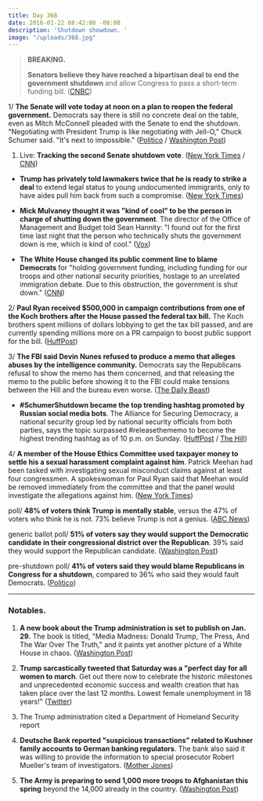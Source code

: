 ```yaml
---
title: Day 368
date: 2018-01-22 08:42:00 -08:00
description: 'Shutdown showdown. '
image: "/uploads/368.jpg"
---
```


> **BREAKING.**
>
> **Senators believe they have reached a bipartisan deal to end the government shutdown** and allow Congress to pass a short-term funding bill. ([CNBC](https://www.cnbc.com/2018/01/22/government-shutdown-news-senators-reach-deal-to-end-shutdown.html))

1/ **The Senate will vote today at noon on a plan to reopen the federal government.** Democrats say there is still no concrete deal on the table, even as Mitch McConnell pleaded with the Senate to end the shutdown. "Negotiating with President Trump is like negotiating with Jell-O," Chuck Schumer said. "It's next to impossible." ([Politico](https://www.politico.com/story/2018/01/21/government-shutdown-2018-trump-senate-354113) / [Washington Post](https://www.washingtonpost.com/politics/negotiating-with-jell-o-how-trumps-shifting-positions-fueled-the-rush-to-a-shutdown/2018/01/20/81215b90-fd71-11e7-a46b-a3614530bd87_story.html))

1. Live: **Tracking the second Senate shutdown vote**. ([New York Times](https://www.nytimes.com/interactive/2018/01/22/us/politics/live-senate-vote-government-shutdown2.html) / [CNN](https://www.cnn.com/2018/01/22/politics/shutdown-latest/index.html))

* **Trump has privately told lawmakers twice that he is ready to strike a deal** to extend legal status to young undocumented immigrants, only to have aides pull him back from such a compromise. ([New York Times](https://www.nytimes.com/2018/01/21/us/politics/trump-government-shutdown.html))

* **Mick Mulvaney thought it was "kind of cool" to be the person in charge of shutting down the government**. The director of the Office of Management and Budget told Sean Hannity: "I found out for the first time last night that the person who technically shuts the government down is me, which is kind of cool." ([Vox](https://www.vox.com/policy-and-politics/2018/1/20/16913284/mulvaney-shutdown-cool))

* **The White House changed its public comment line to blame Democrats** for "holding government funding, including funding for our troops and other national security priorities, hostage to an unrelated immigration debate. Due to this obstruction, the government is shut down." ([CNN](https://www.cnn.com/2018/01/21/politics/white-house-comment-line-blames-dems-trnd/index.html))

2/ **Paul Ryan received $500,000 in campaign contributions from one of the Koch brothers after the House passed the federal tax bill.** The Koch brothers spent millions of dollars lobbying to get the tax bill passed, and are currently spending millions more on a PR campaign to boost public support for the bill. ([HuffPost](https://www.huffingtonpost.com/entry/koch-paysout-to-ryan-after-taxlaw_us_5a63ce41e4b0dc592a09697c))

3/ **The FBI said Devin Nunes refused to produce a memo that alleges abuses by the intelligence community.** Democrats say the Republicans refusal to show the memo has them concerned, and that releasing the memo to the public before showing it to the FBI could make tensions between the Hill and the bureau even worse. ([The Daily Beast](https://www.thedailybeast.com/the-fbi-hasnt-even-seen-devin-nunes-releasethememo-memo))

* **#SchumerShutdown became the top trending hashtag promoted by Russian social media bots**. The Alliance for Securing Democracy, a national security group led by national security officials from both parties, says the topic surpassed #releasethememo to become the highest trending hashtag as of 10 p.m. on Sunday. ([HuffPost](https://www.huffingtonpost.com/entry/government-shutdown-russia-twitter-trump_us_5a654795e4b0dc592a0a06c8) / [The Hill](http://thehill.com/policy/technology/370044-advocacy-group-schumershutdown-becomes-top-hashtag-used-by-russia-bots))

4/ **A member of the House Ethics Committee used taxpayer money to settle his a sexual harassment complaint against him**. Patrick Meehan had been tasked with investigating sexual misconduct claims against at least four congressmen. A spokeswoman for Paul Ryan said that Meehan would be removed immediately from the committee and that the panel would investigate the allegations against him. ([New York Times](https://www.nytimes.com/2018/01/20/us/politics/patrick-meehan-sexual-harassment.html))

poll/ **48% of voters think Trump is mentally stable**, versus the 47% of voters who think he is not. 73% believe Trump is not a genius. ([ABC News](http://abcnews.go.com/Politics/amid-record-low-year-approval-half-question-trumps/story?id=52473639))

generic ballot poll/ **51% of voters say they would support the Democratic candidate in their congressional district over the Republican**. 39% said they would support the Republican candidate. ([Washington Post](https://www.washingtonpost.com/politics/women-and-independents-drive-advantage-for-democrats-ahead-of-midterms-elections-post-abc-poll-finds/2018/01/21/6d7081a6-fef8-11e7-8acf-ad2991367d9d_story.html))

pre-shutdown poll/ **41% of voters said they would blame Republicans in Congress for a shutdown**, compared to 36% who said they would fault Democrats. ([Politico](https://www.politico.com/story/2018/01/21/government-shutdown-2018-polls-blame-353728))

---

### Notables.

1. **A new book about the Trump administration is set to publish on Jan. 29.** The book is titled, "Media Madness: Donald Trump, The Press, And The War Over The Truth," and it paints yet another picture of a White House in chaos. ([Washington Post](https://www.washingtonpost.com/politics/defiance-disorder-another-new-book-portrays-chaos-in-trumps-white-house/2018/01/21/9362d160-febd-11e7-93f5-53a3a47824e8_story.html?utm_term=.f106a44e76fa))

2. **Trump sarcastically tweeted that Saturday was a "perfect day for all women to march**. Get out there now to celebrate the historic milestones and unprecedented economic success and wealth creation that has taken place over the last 12 months. Lowest female unemployment in 18 years!" ([Twitter](http://abcnews.go.com/Politics/thousands-streets-womens-march-anniversary-trumps-1st-year/story?id=52483721))

3. The Trump administration cited a Department of Homeland Security report 

4. **Deutsche Bank reported "suspicious transactions" related to Kushner family accounts to German banking regulators**. The bank also said it was willing to provide the information to special prosecutor Robert Mueller's team of investigators. ([Mother Jones](http://www.motherjones.com/politics/2018/01/deutsche-bank-reports-suspicious-activity-related-to-jared-kushners-accounts-1/))

5. **The Army is preparing to send 1,000 more troops to Afghanistan this spring** beyond the 14,000 already in the country. ([Washington Post](https://www.washingtonpost.com/world/national-security/up-to-1000-more-us-troops-could-be-headed-to-afghanistan-this-spring/2018/01/21/153930b6-fd1b-11e7-a46b-a3614530bd87_story.html))